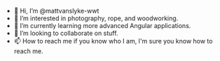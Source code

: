 - 👋 Hi, I’m @mattvanslyke-wwt
- 👀 I’m interested in photography, rope, and woodworking.
- 🌱 I’m currently learning more advanced Angular applications.
- 💞️ I’m looking to collaborate on stuff.
- 📫 How to reach me if you know who I am, I'm sure you know how to reach me.

<!---
mattvanslyke-wwt/mattvanslyke-wwt is a ✨ special ✨ repository because its `README.md` (this file) appears on your GitHub profile.
You can click the Preview link to take a look at your changes.
--->
